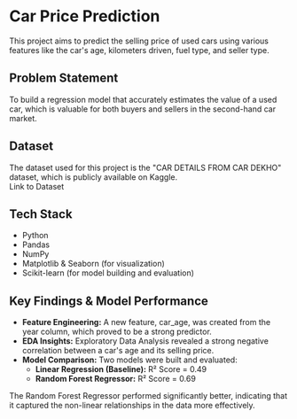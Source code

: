 # **Car Price Prediction**

This project aims to predict the selling price of used cars using various features like the car's age, kilometers driven, fuel type, and seller type.

## **Problem Statement**

To build a regression model that accurately estimates the value of a used car, which is valuable for both buyers and sellers in the second-hand car market.

## **Dataset**

The dataset used for this project is the "CAR DETAILS FROM CAR DEKHO" dataset, which is publicly available on Kaggle.  
Link to Dataset

## **Tech Stack**

* Python  
* Pandas  
* NumPy  
* Matplotlib & Seaborn (for visualization)  
* Scikit-learn (for model building and evaluation)

## **Key Findings & Model Performance**

* **Feature Engineering:** A new feature, car\_age, was created from the year column, which proved to be a strong predictor.  
* **EDA Insights:** Exploratory Data Analysis revealed a strong negative correlation between a car's age and its selling price.  
* **Model Comparison:** Two models were built and evaluated:  
  * **Linear Regression (Baseline):** R² Score \= 0.49  
  * **Random Forest Regressor:** R² Score \= 0.69

The Random Forest Regressor performed significantly better, indicating that it captured the non-linear relationships in the data more effectively.
